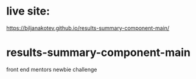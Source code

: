 # live site:
https://biljanakotev.github.io/results-summary-component-main/

# results-summary-component-main
front end mentors newbie challenge
